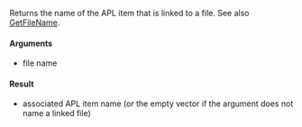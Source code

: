 Returns the name of the APL item that is linked to a file. See also [GetFileName](Link.GetFileName.md).

#### Arguments

- file name

#### Result

- associated APL item name (or the empty vector if the argument does not name a linked file)